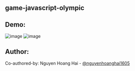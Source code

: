 ## game-javascript-olympic
## Demo:
![image](https://github.com/user-attachments/assets/5eafd021-45b0-4657-b753-128e22d7e677)
![image](https://github.com/user-attachments/assets/7bc4b34c-b061-48ce-896a-aee82bf89bec)

## Author:
Co-authored-by: Nguyen Hoang Hai - [@nguyenhoanghai1605](https://github.com/nguyenhoanghai1605)
